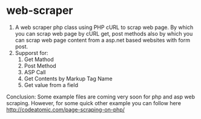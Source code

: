 web-scraper
===========

1. A web scraper php class using PHP cURL to scrap web page. By which you can scrap web page by cURL get, post methods also by which you can scrap web page content from a asp.net based websites with form post.
2. Supporst for:
    1. Get Mathod
    2. Post Method
    3. ASP Call
    4. Get Contents by Markup Tag Name
    5. Get value from a field

Conclusion: Some example files are coming very soon for php and asp web scraping.
However, for some quick other example you can follow here http://codeatomic.com/page-scraping-on-php/
